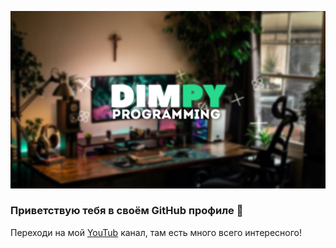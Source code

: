 [![Header](https://github.com/dshutrin/dshutrin/blob/main/dimpy_canvas2.jpg)](https://youtube.com/c/Фсоки)

### Приветствую тебя в своём GitHub профиле 👋


Переходи на мой [YouTub](https://www.youtube.com/channel/UCP5C_Wg2rL_uAJw8qrVxtLQ) канал, там есть много всего интересного!
